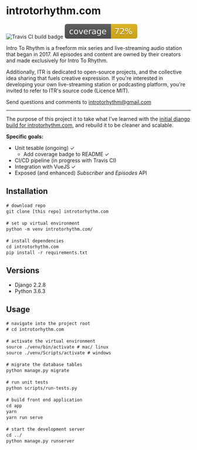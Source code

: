 # introtorhythm.com

![Travis CI build badge](https://api.travis-ci.com/seanpierce/introtorhythm.com.svg?branch=master) ![Test coverage badge](coverage.svg)

Intro To Rhythm is a freeform mix series and live-streaming audio station that began in 2017. All episodes and content are owned by their creators and made exclusively for Intro To Rhythm.

Additionally, ITR is dedicated to open-source projects, and the collective idea sharing that fuels creative expression. If you're interested in developing your own live-streaming station or podcasting platform, you're invited to refer to ITR's source code (Licence MIT).

Send questions and comments to introtorhythm@gmail.com

-----

The purpose of this project it to take what I've learned with the [initial django build for introtorhythm.com](https://github.com/seanpierce/introtorhythm.com-archive), and rebuild it to be cleaner and scalable.

**Specific goals:**

* Unit tesable (ongoing) ✓
  * Add coverage badge to README ✓
* CI/CD pipeline (in progress with Travis CI)
* Integration with VueJS ✓
* Exposed (and enhanced) _Subscriber_ and _Episodes_ API

## Installation

```shell
# download repo
git clone [this repo] introtorhythm.com

# set up virtual environment
python -m venv introtorhythm.com/

# install dependencies
cd introtorhythm.com
pip install -r requirements.txt
```

## Versions

* Django 2.2.8
* Python 3.6.3

## Usage

```shell
# navigate into the project root
# cd introtorhythm.com

# activate the virtual environment
source ./venv/bin/activate # mac/ linux
source ./venv/Scripts/activate # windows

# migrate the database tables
python manage.py migrate

# run unit tests
python scripts/run-tests.py

# build front end application
cd app
yarn
yarn run serve

# start the development server
cd ../
python manage.py runserver
```
